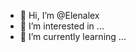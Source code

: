 - 👋 Hi, I’m @Elenalex
- 👀 I’m interested in ...
- 🌱 I’m currently learning ...
<!---- 📫 How to reach me ...
e
<!---
Elenalex/Elenalex is a ✨ special ✨ repository because its `README.md` (this file) appears on your GitHub profile.
You can click the Preview link to take a look at your changes.
--->
